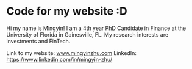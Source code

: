 # Code for my website :D

Hi my name is Mingyin! I am a 4th year PhD Candidate in Finance at the University of Florida in Gainesville, FL. My research interests are investments and FinTech. 

Link to my website: www.mingyinzhu.com
LinkedIn: https://www.linkedin.com/in/mingyin-zhu/
